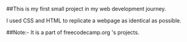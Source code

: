 ##This is my first small project in my web development journey.

I used CSS and HTML to replicate a webpage as identical as possible.

##Note:- It is a part of freecodecamp.org 's projects.

